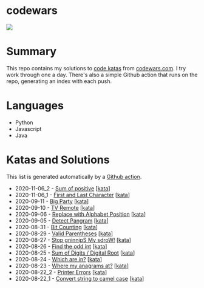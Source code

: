 # codewars 
[![](https://www.codewars.com/users/jsjohnstone/badges/large)](https://www.codewars.com/users/jsjohnstone)

# Summary
This repo contains my solutions to [code katas](https://en.wikipedia.org/wiki/Kata_(programming)) from [codewars.com](https://www.codewars.com/). I try work through one a day. There's also a simple Github action that runs on the repo, generating an index with each push.

# Languages
- Python
- Javascript
- Java

# Katas and Solutions
This list is generated automatically by a [Github action](https://github.com/jsjohnstone/codewars/blob/master/.github/workflows/kata-index.yml).
- 2020-11-06_2 - [Sum of positive](https://github.com/jsjohnstone/codewars/blob/master/solutions/2020-11-06_2.cs) \[[kata](https://www.codewars.com/kata/5715eaedb436cf5606000381/train/csharp)\]
- 2020-11-06_1 - [First and Last Character](https://github.com/jsjohnstone/codewars/blob/master/solutions/2020-11-06_1.cs) \[[kata](https://www.codewars.com/kata/56bc28ad5bdaeb48760009b0/train/csharp)\]
- 2020-09-11 - [Big Party](https://github.com/jsjohnstone/codewars/blob/master/solutions/2020-09-11.js) \[[kata](https://www.codewars.com/kata/59c4b77163b362cf5a000004)\]
- 2020-09-10 - [TV Remote](https://github.com/jsjohnstone/codewars/blob/master/solutions/2020-09-10.js) \[[kata](https://www.codewars.com/kata/5a5032f4fd56cb958e00007a)\]
- 2020-09-06 - [Replace with Alphabet Position](https://github.com/jsjohnstone/codewars/blob/master/solutions/2020-09-06.py) \[[kata](https://www.codewars.com/kata/546f922b54af40e1e90001da/)\]
- 2020-09-05 - [Detect Pangram](https://github.com/jsjohnstone/codewars/blob/master/solutions/2020-09-05.py) \[[kata](https://www.codewars.com/kata/545cedaa9943f7fe7b000048)\]
- 2020-08-31 - [Bit Counting](https://github.com/jsjohnstone/codewars/blob/master/solutions/2020-08-31.py) \[[kata](https://www.codewars.com/kata/526571aae218b8ee490006f4/)\]
- 2020-08-29 - [Valid Parentheses](https://github.com/jsjohnstone/codewars/blob/master/solutions/2020-08-29.py) \[[kata](https://www.codewars.com/kata/52774a314c2333f0a7000688/)\]
- 2020-08-27 - [Stop gninnipS My sdroW!](https://github.com/jsjohnstone/codewars/blob/master/solutions/2020-08-27.py) \[[kata](https://www.codewars.com/kata/5264d2b162488dc400000001/)\]
- 2020-08-26 - [Find the odd int](https://github.com/jsjohnstone/codewars/blob/master/solutions/2020-08-26.py) \[[kata](https://www.codewars.com/kata/54da5a58ea159efa38000836/)\]
- 2020-08-25 - [Sum of Digits / Digital Root](https://github.com/jsjohnstone/codewars/blob/master/solutions/2020-08-25.py) \[[kata](https://www.codewars.com/kata/541c8630095125aba6000c00/)\]
- 2020-08-24 - [Which are in?](https://github.com/jsjohnstone/codewars/blob/master/solutions/2020-08-24.py) \[[kata](https://www.codewars.com/kata/550554fd08b86f84fe000a58/)\]
- 2020-08-23 - [Where my anagrams at?](https://github.com/jsjohnstone/codewars/blob/master/solutions/2020-08-23.py) \[[kata](https://www.codewars.com/kata/523a86aa4230ebb5420001e1/)\]
- 2020-08-22_2 - [Printer Errors](https://github.com/jsjohnstone/codewars/blob/master/solutions/2020-08-22_2.py) \[[kata](https://www.codewars.com/kata/56541980fa08ab47a0000040/train/python)\]
- 2020-08-22_1 - [Convert string to camel case](https://github.com/jsjohnstone/codewars/blob/master/solutions/2020-08-22_1.py) \[[kata](https://www.codewars.com/kata/517abf86da9663f1d2000003/train/python)\]
